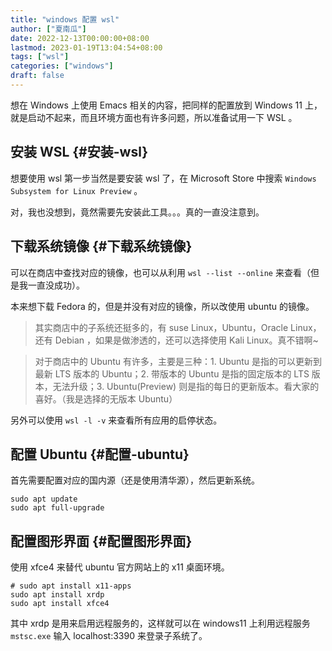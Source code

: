 ```yaml
---
title: "windows 配置 wsl"
author: ["夏南瓜"]
date: 2022-12-13T00:00:00+08:00
lastmod: 2023-01-19T13:04:54+08:00
tags: ["wsl"]
categories: ["windows"]
draft: false
---
```


想在 Windows 上使用 Emacs 相关的内容，把同样的配置放到 Windows 11 上，就是启动不起来，而且环境方面也有许多问题，所以准备试用一下 WSL 。


## 安装 WSL {#安装-wsl}

想要使用 wsl 第一步当然是要安装 wsl 了，在 Microsoft Store 中搜索 `Windows Subsystem for Linux Preview` 。

对，我也没想到，竟然需要先安装此工具。。。真的一直没注意到。


## 下载系统镜像 {#下载系统镜像}

可以在商店中查找对应的镜像，也可以从利用 `wsl --list --online` 来查看（但是我一直没成功）。

本来想下载 Fedora 的，但是并没有对应的镜像，所以改使用 ubuntu 的镜像。

> 其实商店中的子系统还挺多的，有 suse Linux，Ubuntu，Oracle Linux，还有 Debian ，如果是做渗透的，还可以选择使用 Kali Linux。真不错啊~

<!--quoteend-->

> 对于商店中的 Ubuntu 有许多，主要是三种：1. Ubuntu 是指的可以更新到最新 LTS 版本的 Ubuntu；2. 带版本的 Ubuntu 是指的固定版本的 LTS 版本，无法升级；3. Ubuntu(Preview) 则是指的每日的更新版本。看大家的喜好。（我是选择的无版本 Ubuntu）

另外可以使用 `wsl -l -v` 来查看所有应用的启停状态。


## 配置 Ubuntu {#配置-ubuntu}

首先需要配置对应的国内源（还是使用清华源），然后更新系统。

```shell
sudo apt update
sudo apt full-upgrade
```


## 配置图形界面 {#配置图形界面}

使用 xfce4 来替代 ubuntu 官方网站上的 x11 桌面环境。

```shell
# sudo apt install x11-apps
sudo apt install xrdp
sudo apt install xfce4
```

其中 xrdp 是用来启用远程服务的，这样就可以在 windows11 上利用远程服务 `mstsc.exe` 输入 localhost:3390 来登录子系统了。
